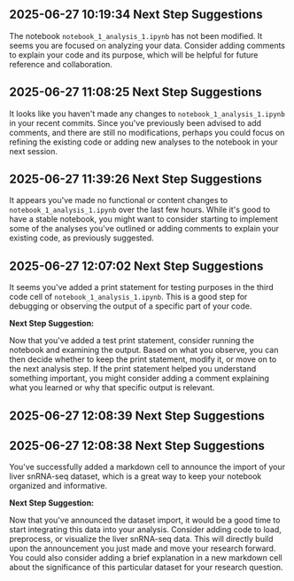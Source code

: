## 2025-06-27 10:19:34 Next Step Suggestions 

The notebook `notebook_1_analysis_1.ipynb` has not been modified. It seems you are focused on analyzing your data. Consider adding comments to explain your code and its purpose, which will be helpful for future reference and collaboration.

## 2025-06-27 11:08:25 Next Step Suggestions 

It looks like you haven't made any changes to `notebook_1_analysis_1.ipynb` in your recent commits. Since you've previously been advised to add comments, and there are still no modifications, perhaps you could focus on refining the existing code or adding new analyses to the notebook in your next session.

## 2025-06-27 11:39:26 Next Step Suggestions 

It appears you've made no functional or content changes to `notebook_1_analysis_1.ipynb` over the last few hours. While it's good to have a stable notebook, you might want to consider starting to implement some of the analyses you've outlined or adding comments to explain your existing code, as previously suggested.

## 2025-06-27 12:07:02 Next Step Suggestions 

It seems you've added a print statement for testing purposes in the third code cell of `notebook_1_analysis_1.ipynb`. This is a good step for debugging or observing the output of a specific part of your code.

**Next Step Suggestion:**

Now that you've added a test print statement, consider running the notebook and examining the output. Based on what you observe, you can then decide whether to keep the print statement, modify it, or move on to the next analysis step. If the print statement helped you understand something important, you might consider adding a comment explaining what you learned or why that specific output is relevant.

## 2025-06-27 12:08:39 Next Step Suggestions 

## 2025-06-27 12:08:38 Next Step Suggestions

You've successfully added a markdown cell to announce the import of your liver snRNA-seq dataset, which is a great way to keep your notebook organized and informative.

**Next Step Suggestion:**

Now that you've announced the dataset import, it would be a good time to start integrating this data into your analysis. Consider adding code to load, preprocess, or visualize the liver snRNA-seq data. This will directly build upon the announcement you just made and move your research forward. You could also consider adding a brief explanation in a new markdown cell about the significance of this particular dataset for your research question.


